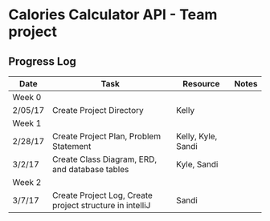 # Calories Calculator API - Team project
## Progress Log

| Date | Task | Resource | Notes|
|------|------|-------|------|
|Week 0| | | |
| 2/05/17| Create Project Directory| Kelly |  |
|Week 1| | | |
| 2/28/17 | Create Project Plan, Problem Statement | Kelly, Kyle, Sandi  |  |
| 3/2/17 | Create Class Diagram, ERD, and database tables | Kyle, Sandi  |  |
|Week 2 | | | |
| 3/7/17 | Create Project Log, Create project structure in intelliJ | Sandi |  |



